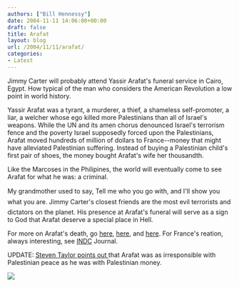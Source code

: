 ```yaml
---
authors: ["Bill Hennessy"]
date: 2004-11-11 14:06:00+00:00
draft: false
title: Arafat
layout: blog
url: /2004/11/11/arafat/
categories:
- Latest
---
```


Jimmy Carter will probably attend Yassir Arafat's funeral service in Cairo, Egypt. How typical of the man who considers the American Revolution a low point in world history.

Yassir Arafat was a tyrant, a murderer, a thief, a shameless self-promoter, a liar, a welcher whose ego killed more Palestinians than all of Israel's weapons. While the UN and its amen chorus denounced Israel's terrorism fence and the poverty Israel supposedly forced upon the Palestinians, Arafat moved hundreds of million of dollars to France--money that might have alleviated Palestinian suffering. Instead of buying a Palestinian child's first pair of shoes, the money bought Arafat's wife her thousandth.

Like the Marcoses in the Philipines, the world will eventually come to see Arafat for what he was: a criminal.

My grandmother used to say, Tell me who you go with, and I'll show you what you are. Jimmy Carter's closest friends are the most evil terrorists and dictators on the planet. His presence at Arafat's funeral will serve as a sign to God that Arafat deserve a special place in Hell.

For more on Arafat's death, go [here](https://www.nationalreview.com/babbin/babbin200411110045.asp), [here](https://www.msnbc.msn.com/id/6402008/), and [here](https://www.washingtontimes.com/world/20041111-023027-4665r.htm). For France's reation, always interesting, see [INDC](https://www.indcjournal.com/archives/001291.php) Journal.

UPDATE: [Steven Taylor points out ](https://www.poliblogger.com/index.php?p=5293)that Arafat was as irresponsible with Palestinian peace as he was with Palestinian money.

![](https://blog.billhennessy.com/aggbug.aspx?PostID=500)

